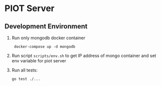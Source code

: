 # PIOT Server

## Development Environment

1. Run only mongodb docker container

   ```
    docker-compose up -d mongodb
   ```

2. Run script ``scripts/env.sh`` to get IP address of mongo container
   and set env variable for piot server

3. Run all tests:

   ```
   go test ./...
   ```
